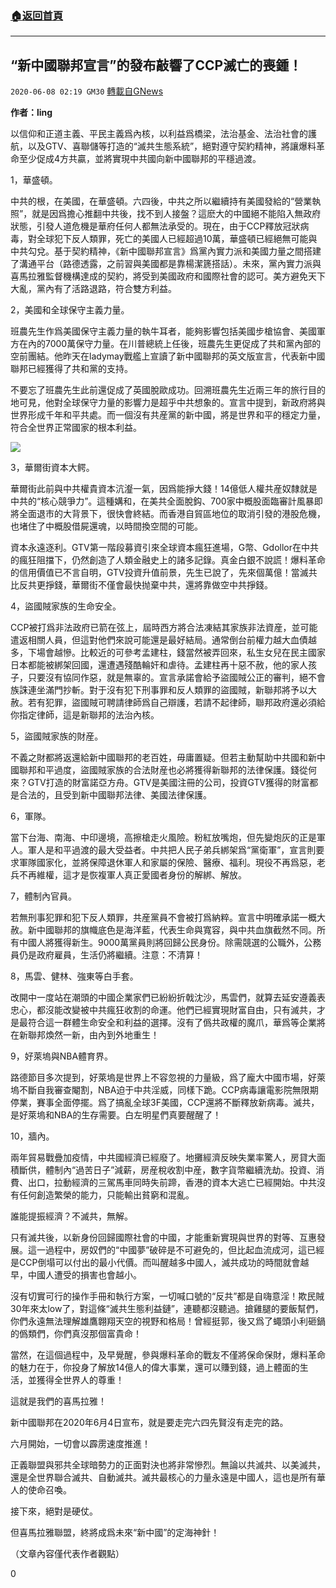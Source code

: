 ###  [:house:返回首頁](https://github.com/ourhimalayas/txt)
---

## “新中國聯邦宣言”的發布敲響了CCP滅亡的喪鍾！
`2020-06-08 02:19 GM30` [轉載自GNews](https://gnews.org/zh-hant/226150/)

**作者：ling**

以信仰和正道主義、平民主義爲內核，以利益爲橋梁，法治基金、法治社會的護航，以及GTV、喜聯儲等打造的“滅共生態系統”，絕對遵守契約精神，將讓爆料革命至少促成4方共贏，並將實現中共國向新中國聯邦的平穩過渡。

1，華盛頓。

中共的根，在美國，在華盛頓。六四後，中共之所以繼續持有美國發給的“營業執照”，就是因爲擔心推翻中共後，找不到人接盤？這麽大的中國絕不能陷入無政府狀態，引發人道危機是華府任何人都無法承受的。現在，由于CCP釋放冠狀病毒，對全球犯下反人類罪，死亡的美國人已經超過10萬，華盛頓已經絕無可能與中共勾兌。基于契約精神，《新中國聯邦宣言》爲黨內實力派和美國力量之間搭建了溝通平台（路德透露，之前習與美國都是靠楊潔篪搭話）。未來，黨內實力派與喜馬拉雅監督機構達成的契約，將受到美國政府和國際社會的認可。美方避免天下大亂，黨內有了活路退路，符合雙方利益。

2，美國和全球保守主義力量。

班農先生作爲美國保守主義力量的執牛耳者，能夠影響包括美國步槍協會、美國軍方在內的7000萬保守力量。在川普總統上任後，班農先生更促成了共和黨內部的空前團結。他昨天在ladymay戰艦上宣讀了新中國聯邦的英文版宣言，代表新中國聯邦已經獲得了共和黨的支持。

不要忘了班農先生此前還促成了英國脫歐成功。回溯班農先生近兩三年的旅行目的地可見，他對全球保守力量的影響力是超乎中共想象的。宣言中提到，新政府將與世界形成千年和平共處。而一個沒有共産黨的新中國，將是世界和平的穩定力量，符合全世界正常國家的根本利益。

![](https://s3.amazonaws.com/gnews-media-offload/wp-content/uploads/2020/06/08021516/image0-46.jpg)

3，華爾街資本大鳄。

華爾街此前與中共權貴資本沆瀣一氣，因爲能掙大錢！14億低人權共産奴隸就是中共的“核心競爭力”。這種媾和，在美共全面脫鈎、700家中概股面臨審計風暴即將全面退市的大背景下，很快會終結。而香港自貿區地位的取消引發的港股危機，也堵住了中概股借屍還魂，以時間換空間的可能。

資本永遠逐利。GTV第一階段募資引來全球資本瘋狂進場，G幣、Gdollor在中共的瘋狂阻擋下，仍然創造了人類金融史上的諸多記錄。真金白銀不說謊！爆料革命的信用價值已不言自明，GTV投資升值前景，先生已說了，先來個萬億！當滅共比反共更掙錢，華爾街不僅會最快抛棄中共，還將靠做空中共掙錢。

4，盜國賊家族的生命安全。

CCP被打爲非法政府已箭在弦上，屆時西方將合法凍結其家族非法資産，並可能遣返相關人員，但這對他們來說可能還是最好結局。通常倒台前權力越大血債越多，下場會越慘。比較近的可參考孟建柱，錢當然被弄回來，私生女兒在民主國家日本都能被綁架回國，還遭遇殘酷輪奸和虐待。孟建柱再十惡不赦，他的家人孩子，只要沒有協同作惡，就是無辜的。宣言承諾會給予盜國賊公正的審判，絕不會族誅連坐滿門抄斬。對于沒有犯下刑事罪和反人類罪的盜國賊，新聯邦將予以大赦。若有犯罪，盜國賊可聘請律師爲自己辯護，若請不起律師，聯邦政府還必須給你指定律師，這是新聯邦的法治內核。

5，盜國賊家族的財産。

不義之財都將返還給新中國聯邦的老百姓，毋庸置疑。但若主動幫助中共國和新中國聯邦和平過度，盜國賊家族的合法財産也必將獲得新聯邦的法律保護。錢從何來？GTV打造的財富諾亞方舟。GTV是美國注冊的公司，投資GTV獲得的財富都是合法的，且受到新中國聯邦法律、美國法律保護。

6，軍隊。

當下台海、南海、中印邊境，高擦槍走火風險。粉紅放嘴炮，但先變炮灰的正是軍人。軍人是和平過渡的最大受益者。中共把人民子弟兵綁架爲“黨衛軍”，宣言則要求軍隊國家化，並將保障退休軍人和家屬的保險、醫療、福利。現役不再爲惡，老兵不再維權，這才是恢複軍人真正愛國者身份的解綁、解放。

7，體制內官員。

若無刑事犯罪和犯下反人類罪，共産黨員不會被打爲納粹。宣言中明確承諾一概大赦。新中國聯邦的旗幟底色是海洋藍，代表生命與寬容，與中共血旗截然不同。所有中國人將獲得新生。9000萬黨員則將回歸公民身份。除需競選的公職外，公務員仍是政府雇員，生活仍將繼續。注意：不清算！

8，馬雲、健林、強東等白手套。

改開中一度站在潮頭的中國企業家們已紛紛折戟沈沙，馬雲們，就算去延安遵義表忠心，都沒能改變被中共瘋狂收割的命運。他們已經實現財富自由，只有滅共，才是最符合這一群體生命安全和利益的選擇。沒有了僞共政權的魔爪，華爲等企業將在新聯邦煥然一新，由內到外地重生！

9，好萊塢與NBA體育界。

路德節目多次提到，好萊塢是世界上不容忽視的力量級，爲了龐大中國市場，好萊塢不斷自我審查閹割，NBA迫于中共淫威，同樣下跪。CCP病毒讓電影院無限期停業，賽事全面停擺。爲了搞亂全球3F美國，CCP還將不斷釋放新病毒。滅共，是好萊塢和NBA的生存需要。白左明星們真要醒醒了！

10，牆內。

兩年貿易戰疊加疫情，中共國經濟已經廢了。地攤經濟反映失業率驚人，房貸大面積斷供，體制內“過苦日子”減薪，房産稅收割中産，數字貨幣繼續洗劫。投資、消費、出口，拉動經濟的三駕馬車同時失前蹄，香港的資本大逃亡已經開始。中共沒有任何創造繁榮的能力，只能輸出貧窮和混亂。

誰能提振經濟？不滅共，無解。

只有滅共後，以新身份回歸國際社會的中國，才能重新實現與世界的對等、互惠發展。這一過程中，房奴們的“中國夢”破碎是不可避免的，但比起血流成河，這已經是CCP倒塌可以付出的最小代價。而叫醒越多中國人，滅共成功的時間就會越早，中國人遭受的損害也會越小。

沒有切實可行的操作手冊和執行方案，一切喊口號的“反共”都是自嗨意淫！欺民賊30年來太low了，對這條“滅共生態利益鏈”，連聽都沒聽過。搶雞腿的要飯幫們，你們永遠無法理解雄鷹翺翔天空的視野和格局！曾經挺郭，後又爲了蠅頭小利砸鍋的僞類們，你們真沒那個富貴命！

當然，在這個過程中，及早覺醒，參與爆料革命的戰友不僅將保命保財，爆料革命的魅力在于，你投身了解放14億人的偉大事業，還可以賺到錢，過上體面的生活，並獲得全世界人的尊重！

這就是我們的喜馬拉雅！

新中國聯邦在2020年6月4日宣布，就是要走完六四先賢沒有走完的路。

六月開始，一切會以霹雳速度推進！

正義聯盟與邪共全球暗勢力的正面對決也將非常慘烈。無論以共滅共、以美滅共，還是全世界聯合滅共、自動滅共。滅共最核心的力量永遠是中國人，這也是所有華人的使命召喚。

接下來，絕對是硬仗。

但喜馬拉雅聯盟，終將成爲未來“新中國”的定海神針！

（文章內容僅代表作者觀點）

0

